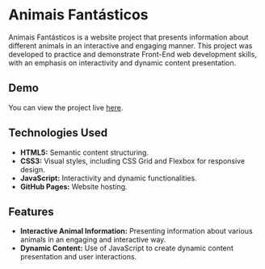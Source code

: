 # Animais Fantásticos

Animais Fantásticos is a website project that presents information about different animals in an interactive and engaging manner. This project was developed to practice and demonstrate Front-End web development skills, with an emphasis on interactivity and dynamic content presentation.

## Demo

You can view the project live [here](https://vitorsofiati.github.io/animais-fantasticos/).

## Technologies Used

- **HTML5:** Semantic content structuring.
- **CSS3:** Visual styles, including CSS Grid and Flexbox for responsive design.
- **JavaScript:** Interactivity and dynamic functionalities.
- **GitHub Pages:** Website hosting.

## Features

- **Interactive Animal Information:** Presenting information about various animals in an engaging and interactive way.
- **Dynamic Content:** Use of JavaScript to create dynamic content presentation and user interactions.
